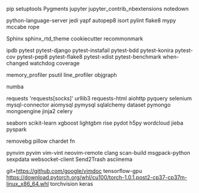 
pip
setuptools
Pygments
jupyter
jupyter_contrib_nbextensions
notedown

python-language-server
jedi
yapf
autopep8
isort
pylint
flake8
mypy
mccabe
rope

Sphinx
sphinx_rtd_theme
cookiecutter
recommonmark

ipdb
pytest
pytest-django
pytest-instafail
pytest-bdd
pytest-konira
pytest-cov
pytest-pep8
pytest-flake8
pytest-xdist
pytest-benchmark
when-changed
watchdog
coverage

memory_profiler
psutil
line_profiler
objgraph

numba

requests
'requests[socks]'
urllib3
requests-html
aiohttp
pyquery
selenium
mysql-connector
aiomysql
pymysql
sqlalchemy
dataset
pymongo
mongoengine
jinja2
celery

seaborn
scikit-learn
xgboost
lightgbm
rise
pydot
h5py
wordcloud
jieba
pyspark

removebg
pillow
chardet
fn

pynvim
pyvim
vim-vint
neovim-remote
clang
scan-build
msgpack-python
sexpdata
websocket-client
Send2Trash
asciinema


git+https://github.com/google/vimdoc
tensorflow-gpu
https://download.pytorch.org/whl/cu100/torch-1.0.1.post2-cp37-cp37m-linux_x86_64.whl
torchvision
keras


